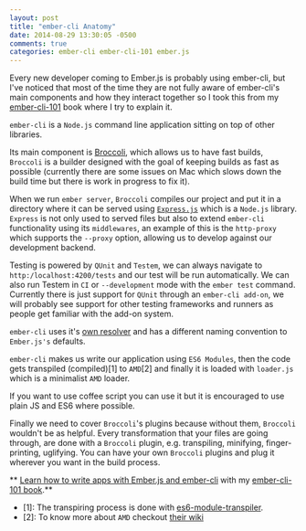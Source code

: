```yaml
---
layout: post
title: "ember-cli Anatomy"
date: 2014-08-29 13:30:05 -0500
comments: true
categories: ember-cli ember-cli-101 ember.js
---
```

Every new developer coming to Ember.js is probably using ember-cli,
but I've noticed that most of the time they are not fully aware of
ember-cli's main components and how they interact together so I took
this from my [ember-cli-101](https://leanpub.com/ember-cli-101) book
where I try to explain it.

`ember-cli` is a `Node.js` command line application sitting on top of
other libraries.

Its main component is [Broccoli](https://github.com/broccolijs/broccoli), which allows us to have fast builds,
`Broccoli` is a builder designed with the goal of keeping builds as
fast as possible (currently there are some issues on Mac which slows down the build time but there is work in progress to fix it).

When we run `ember server`, `Broccoli` compiles our project and put it
in a directory where it can be served using
[`Express.js`](http://expressjs.com/) which is a `Node.js` library.
`Express` is not only used to served files but also to extend
`ember-cli` functionality using its `middlewares`, an example of this
is the `http-proxy` which supports the `--proxy` option, allowing us
to develop against our development backend.

Testing is powered by `QUnit` and `Testem`, we can always navigate to
`http:/localhost:4200/tests` and our test will be run automatically.
We can also run Testem in `CI` or `--development` mode with the `ember
test` command. Currently there is just support for `QUnit` through an
`ember-cli add-on`, we will probably see support for other testing
frameworks and runners as people get familiar with the add-on system.

`ember-cli` uses it's [own
resolver](https://github.com/stefanpenner/ember-jj-abrams-resolver)
and has a different naming convention to `Ember.js's` defaults.

`ember-cli` makes us write our application using `ES6 Modules`, then the code gets transpiled (compiled)[1] to `AMD`[2] and finally it is loaded with `loader.js` which is a minimalist `AMD` loader.

If you want to use coffee script you can use it but it is encouraged
to use plain JS and ES6 where possible.

Finally we need to cover `Broccoli`'s plugins because without them,
`Broccoli` wouldn't be as helpful. Every transformation that your
files are going through, are done with a `Broccoli` plugin, e.g.
transpiling, minifying, finger-printing, uglifying. You can have your
own `Broccoli` plugins and plug it wherever you want in the build
process.


** [Learn how to write apps with Ember.js and ember-cli](https://leanpub.com/ember-cli-101) with my [ember-cli-101 book](https://leanpub.com/ember-cli-101).**


- [1]: The transpiring process is done with [es6-module-transpiler](https://github.com/esnext/es6-module-transpiler).
- [2]: To know more about `AMD` checkout [their wiki](https://github.com/amdjs/amdjs-api/wiki/AMD)